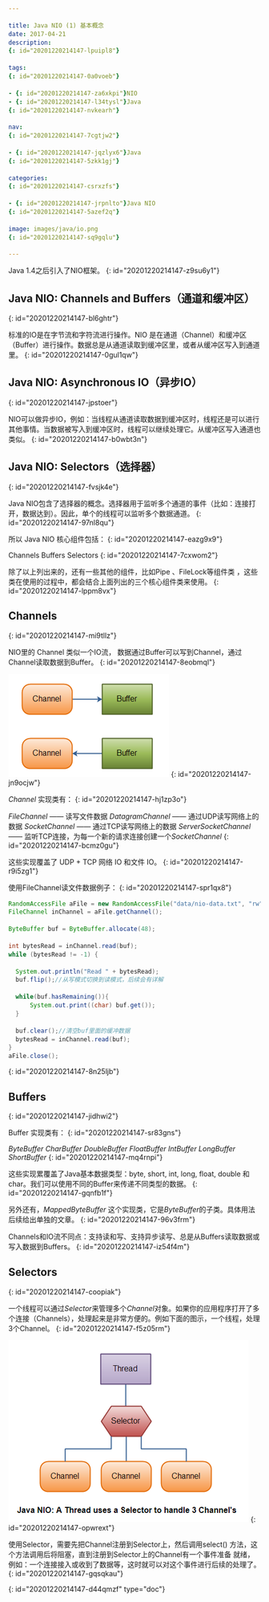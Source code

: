 ```yaml
---

title: Java NIO (1) 基本概念
date: 2017-04-21
description:
{: id="20201220214147-lpuipl8"}

tags:
{: id="20201220214147-0a0voeb"}

- {: id="20201220214147-za6xkpi"}NIO
- {: id="20201220214147-l34tysl"}Java
{: id="20201220214147-nvkearh"}

nav:
{: id="20201220214147-7cgtjw2"}

- {: id="20201220214147-jqzlyx6"}Java
{: id="20201220214147-5zkk1gj"}

categories:
{: id="20201220214147-csrxzfs"}

- {: id="20201220214147-jrpnlto"}Java NIO
{: id="20201220214147-5azef2q"}

image: images/java/io.png
{: id="20201220214147-sq9gqlu"}

---
```


Java 1.4之后引入了NIO框架。
{: id="20201220214147-z9su6y1"}

## Java NIO: Channels and Buffers（通道和缓冲区）
{: id="20201220214147-bl6ghtr"}

标准的IO是在字节流和字符流进行操作。NIO 是在通道（Channel）和缓冲区（Buffer）进行操作。数据总是从通道读取到缓冲区里，或者从缓冲区写入到通道里。
{: id="20201220214147-0gul1qw"}

## Java NIO: Asynchronous IO（异步IO）
{: id="20201220214147-jpstoer"}

NIO可以做异步IO，例如：当线程从通道读取数据到缓冲区时，线程还是可以进行其他事情。当数据被写入到缓冲区时，线程可以继续处理它。从缓冲区写入通道也类似。
{: id="20201220214147-b0wbt3n"}

## Java NIO: Selectors（选择器）
{: id="20201220214147-fvsjk4e"}

Java NIO包含了选择器的概念。选择器用于监听多个通道的事件（比如：连接打开，数据达到）。因此，单个的线程可以监听多个数据通道。
{: id="20201220214147-97nl8qu"}

所以 Java NIO 核心组件包括：
{: id="20201220214147-eazg9x9"}

Channels
Buffers
Selectors
{: id="20201220214147-7cxwom2"}

除了以上列出来的，还有一些其他的组件，比如Pipe 、FileLock等组件类 ，这些类在使用的过程中，都会结合上面列出的三个核心组件类来使用。
{: id="20201220214147-lppm8vx"}

## Channels
{: id="20201220214147-mi9tllz"}

NIO里的 Channel 类似一个IO流， 数据通过Buffer可以写到Channel，通过Channel读取数据到Buffer。
{: id="20201220214147-8eobmql"}

![](./2017-04-21_java_nio_1/1.png)
{: id="20201220214147-jn9ocjw"}

*Channel* 实现类有：
{: id="20201220214147-hj1zp3o"}

*FileChannel* —— 读写文件数据
*DatagramChannel* —— 通过UDP读写网络上的数据
*SocketChannel* —— 通过TCP读写网络上的数据
*ServerSocketChannel* —— 监听TCP连接，为每一个新的请求连接创建一个*SocketChannel*
{: id="20201220214147-bcmz0gu"}

这些实现覆盖了 UDP + TCP 网络 IO 和文件 IO。
{: id="20201220214147-r9i5zg1"}

使用FileChannel读文件数据例子：
{: id="20201220214147-spr1qx8"}

```java
RandomAccessFile aFile = new RandomAccessFile("data/nio-data.txt", "rw");
FileChannel inChannel = aFile.getChannel();

ByteBuffer buf = ByteBuffer.allocate(48);

int bytesRead = inChannel.read(buf);
while (bytesRead != -1) {

  System.out.println("Read " + bytesRead);
  buf.flip();//从写模式切换到读模式，后续会有详解

  while(buf.hasRemaining()){
      System.out.print((char) buf.get());
  }

  buf.clear();//清空buf里面的缓冲数据
  bytesRead = inChannel.read(buf);
}
aFile.close();
```
{: id="20201220214147-8n25ljb"}

## Buffers
{: id="20201220214147-jidhwi2"}

Buffer 实现类有：
{: id="20201220214147-sr83gns"}

*ByteBuffer*
*CharBuffer*
*DoubleBuffer*
*FloatBuffer*
*IntBuffer*
*LongBuffer*
*ShortBuffer*
{: id="20201220214147-mq4rnpi"}

这些实现累覆盖了Java基本数据类型：byte, short, int, long, float, double 和 char。我们可以使用不同的Buffer来传递不同类型的数据。
{: id="20201220214147-gqnfb1f"}

另外还有，*MappedByteBuffer* 这个实现类，它是*ByteBuffer*的子类。具体用法后续给出单独的文章。
{: id="20201220214147-96v3frm"}

Channels和IO流不同点：支持读和写、支持异步读写、总是从Buffers读取数据或写入数据到Buffers。
{: id="20201220214147-iz54f4m"}

## Selectors
{: id="20201220214147-coopiak"}

一个线程可以通过*Selector*来管理多个*Channel*对象。如果你的应用程序打开了多个连接（Channels），处理起来是非常方便的。例如下面的图示，一个线程，处理3个Channel。
{: id="20201220214147-f5z05rm"}

![](./2017-04-21_java_nio_1/2.png)
{: id="20201220214147-opwrext"}

使用Selector，需要先把Channel注册到Selector上，然后调用select() 方法，这个方法调用后将阻塞，直到注册到Selector上的Channel有一个事件准备
就绪，例如：一个连接接入或收到了数据等，这时就可以对这个事件进行后续的处理了。
{: id="20201220214147-gqsqkau"}


{: id="20201220214147-d44qmzf" type="doc"}

